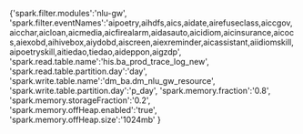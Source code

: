 {'spark.filter.modules':'nlu-gw',
 'spark.filter.eventNames':'aipoetry,aihdfs,aics,aidate,airefuseclass,aiccgov,aicchar,aicloan,aicmedia,aicfirealarm,aidasauto,aicidiom,aicinsurance,aicocs,aiexobd,aihivebox,aiydobd,aiscreen,aiexreminder,aicassistant,aiidiomskill,aipoetryskill,aitiedao,tiedao,aideppon,aigzdp',
 'spark.read.table.name':'his.ba_prod_trace_log_new',
 'spark.read.table.partition.day':'day',
 'spark.write.table.name':'dm_ba.dm_nlu_gw_resource',
 'spark.write.table.partition.day':'p_day',
 'spark.memory.fraction':'0.8',
 'spark.memory.storageFraction':'0.2',
 'spark.memory.offHeap.enabled':'true',
 'spark.memory.offHeap.size':'1024mb'
 }